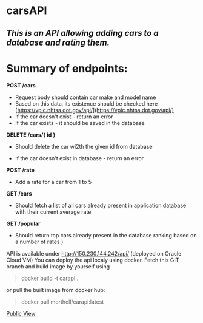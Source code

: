 
# **carsAPI**
## *This is an API allowing adding cars to a database and rating them.*


# Summary of endpoints:

**POST /cars**

 - Request body should contain car make and model name
 - Based on this data, its existence should be checked here
   [](https://vpic.nhtsa.dot.gov/api/)[https://vpic.nhtsa.dot.gov/api/](https://vpic.nhtsa.dot.gov/api/)
 - If the car doesn't exist - return an error
 - If the car exists - it should be saved in the database

**DELETE /cars/{ id }**

 - Should delete the car wi2th the given id from database

 - If the car doesn't exist in database - return an error

**POST /rate**

 - Add a rate for a car from 1 to 5

**GET /cars**

 - Should fetch a list of all cars already present in application
   database with their current average rate

**GET /popular**

 - Should return top cars already present in the database ranking based
   on a number of rates )

API is available under http://150.230.144.242/api/ (deployed on Oracle Cloud VM)
You can deploy the api localy using docker. Fetch this GIT branch and build image by yourself using 

> docker build -t carapi .

or pull the built image from docker hub: 

> docker pull morthell/carapi:latest

[Public View](https://hub.docker.com/r/morthell/carapi)

